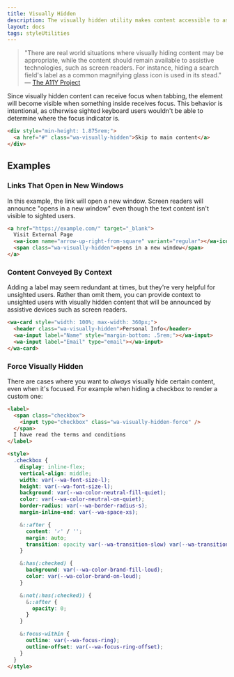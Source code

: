 ```yaml
---
title: Visually Hidden
description: The visually hidden utility makes content accessible to assistive devices without displaying it on the screen.
layout: docs
tags: styleUtilities
---
```


> "There are real world situations where visually hiding content may be appropriate, while the content should remain available to assistive technologies, such as screen readers. For instance, hiding a search field's label as a common magnifying glass icon is used in its stead."
> — [The A11Y Project](https://www.a11yproject.com/posts/2013-01-11-how-to-hide-content/)

Since visually hidden content can receive focus when tabbing, the element will become visible when something inside receives focus.
This behavior is intentional, as otherwise sighted keyboard users wouldn't be able to determine where the focus indicator is.

```html {.example}
<div style="min-height: 1.875rem;">
  <a href="#" class="wa-visually-hidden">Skip to main content</a>
</div>
```

## Examples

### Links That Open in New Windows

In this example, the link will open a new window. Screen readers will announce "opens in a new window" even though the text content isn't visible to sighted users.

```html {.example}
<a href="https://example.com/" target="_blank">
  Visit External Page
  <wa-icon name="arrow-up-right-from-square" variant="regular"></wa-icon>
  <span class="wa-visually-hidden">opens in a new window</span>
</a>
```

### Content Conveyed By Context

Adding a label may seem redundant at times, but they're very helpful for unsighted users. Rather than omit them, you can provide context to unsighted users with visually hidden content that will be announced by assistive devices such as screen readers.

```html {.example}
<wa-card style="width: 100%; max-width: 360px;">
  <header class="wa-visually-hidden">Personal Info</header>
  <wa-input label="Name" style="margin-bottom: .5rem;"></wa-input>
  <wa-input label="Email" type="email"></wa-input>
</wa-card>
```

### Force Visually Hidden

There are cases where you want to _always_ visually hide certain content, even when it's focused.
For example when hiding a checkbox to render a custom one:

```html {.example}
<label>
  <span class="checkbox">
    <input type="checkbox" class="wa-visually-hidden-force" />
  </span>
  I have read the terms and conditions
</label>

<style>
  .checkbox {
    display: inline-flex;
    vertical-align: middle;
    width: var(--wa-font-size-l);
    height: var(--wa-font-size-l);
    background: var(--wa-color-neutral-fill-quiet);
    color: var(--wa-color-neutral-on-quiet);
    border-radius: var(--wa-border-radius-s);
    margin-inline-end: var(--wa-space-xs);

    &::after {
      content: '✓' / '';
      margin: auto;
      transition: opacity var(--wa-transition-slow) var(--wa-transition-easing);
    }

    &:has(:checked) {
      background: var(--wa-color-brand-fill-loud);
      color: var(--wa-color-brand-on-loud);
    }

    &:not(:has(:checked)) {
      &::after {
        opacity: 0;
      }
    }

    &:focus-within {
      outline: var(--wa-focus-ring);
      outline-offset: var(--wa-focus-ring-offset);
    }
  }
</style>
```
